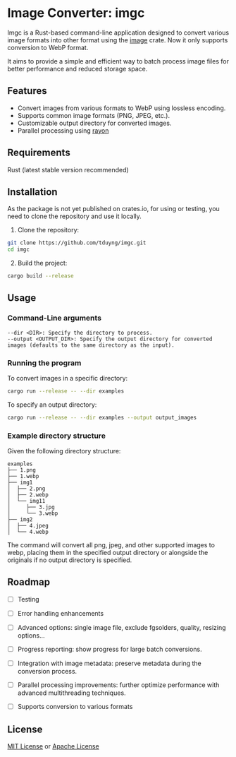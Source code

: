 # Image Converter: imgc
Imgc is a Rust-based command-line application designed to convert various image formats into other format using the [image](https://github.com/image-rs/image) crate.
Now it only supports conversion to WebP format.

It aims to provide a simple and efficient way to batch process image files for better performance and reduced storage space.

## Features
- Convert images from various formats to WebP using lossless encoding.
- Supports common image formats (PNG, JPEG, etc.).
- Customizable output directory for converted images.
- Parallel processing using [rayon](https://github.com/rayon-rs/rayon)

## Requirements
Rust (latest stable version recommended)

## Installation
As the package is not yet published on crates.io, for using or testing, you need to clone the repository and use it locally.

1. Clone the repository:

```bash
git clone https://github.com/tduyng/imgc.git
cd imgc
```

2. Build the project:

```bash
cargo build --release
```

## Usage
### Command-Line arguments
```
--dir <DIR>: Specify the directory to process.
--output <OUTPUT_DIR>: Specify the output directory for converted images (defaults to the same directory as the input).
```

### Running the program
To convert images in a specific directory:

```bash
cargo run --release -- --dir examples
````

To specify an output directory:

```bash
cargo run --release -- --dir examples --output output_images
```

### Example directory structure
Given the following directory structure:

```
examples
├── 1.png
├── 1.webp
├── img1
│  ├── 2.png
│  ├── 2.webp
│  └── img11
│     ├── 3.jpg
│     └── 3.webp
├── img2
│  ├── 4.jpeg
│  └── 4.webp
```

The command will convert all png, jpeg, and other supported images to webp, placing them in the specified output directory or alongside the originals if no output directory is specified.

## Roadmap
- [ ] Testing
- [ ] Error handling enhancements
- [ ] Advanced options: single image file, exclude fgsolders, quality, resizing options...
- [ ] Progress reporting: show progress for large batch conversions.
- [ ] Integration with image metadata: preserve metadata during the conversion process.
- [ ] Parallel processing improvements: further optimize performance with advanced multithreading techniques.
- [ ] Supports conversion to various formats


## License

[MIT License](./LICENCE_MIT) or [Apache License](./LICENSE_APACHE)


